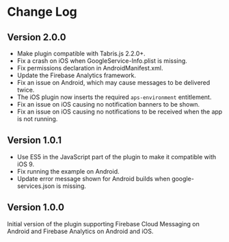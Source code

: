 Change Log
==========

## Version 2.0.0

* Make plugin compatible with Tabris.js 2.2.0+.
* Fix a crash on iOS when GoogleService-Info.plist is missing.
* Fix permissions declaration in AndroidManifest.xml.
* Update the Firebase Analytics framework.
* Fix an issue on Android, which may cause messages to be delivered twice.
* The iOS plugin now inserts the required `aps-environment` entitlement.
* Fix an issue on iOS causing no notification banners to be shown.
* Fix an issue on iOS causing no notifications to be received when the app is not running.

## Version 1.0.1

* Use ES5 in the JavaScript part of the plugin to make it compatible with iOS 9.
* Fix running the example on Android.
* Update error message shown for Android builds when google-services.json is missing.

## Version 1.0.0

Initial version of the plugin supporting Firebase Cloud Messaging on Android and Firebase Analytics on Android and iOS.
